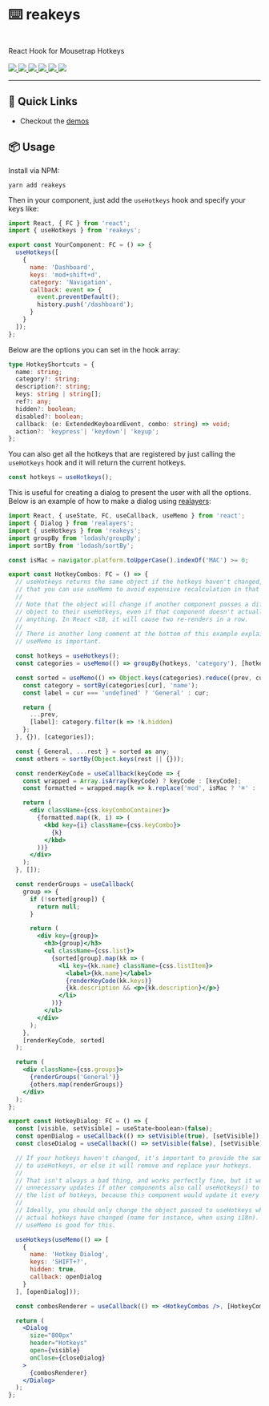 <p align="center">
  <h1>⌨️ reakeys</h1>
  <br />
  React Hook for Mousetrap Hotkeys
  <br /><br />
  <a href="https://github.com/reaviz/reakeys/workflows/build/">
    <img src="https://github.com/reaviz/reakeys/workflows/build/badge.svg?branch=master" />
  </a>
  <a href="https://npm.im/reakeys">
    <img src="https://img.shields.io/npm/v/reakeys.svg" />
  </a>
  <a href="https://npm.im/reakeys">
    <img src="https://badgen.net/npm/dw/reakeys" />
  </a>
  <a href="https://github.com/realayers/reakeys/blob/master/LICENSE">
    <img src="https://badgen.now.sh/badge/license/apache2" />
  </a>
  <a href="https://bundlephobia.com/result?p=reakeys">
    <img src="https://badgen.net/bundlephobia/minzip/reakeys">
  </a>
  <a href="https://discord.gg/tt8wGExq35">
    <img src="https://img.shields.io/discord/773948315037073409?label=discord">
  </a>
</p>

---

## 🚀 Quick Links

- Checkout the [demos](https://chromatic.com/library?appId=5f6c9043bb0f530022c5df01&branch=master)

## 📦 Usage

Install via NPM:

```
yarn add reakeys
```

Then in your component, just add the `useHotkeys` hook
and specify your keys like:

```js
import React, { FC } from 'react';
import { useHotkeys } from 'reakeys';

export const YourComponent: FC = () => {
  useHotkeys([
    {
      name: 'Dashboard',
      keys: 'mod+shift+d',
      category: 'Navigation',
      callback: event => {
        event.preventDefault();
        history.push('/dashboard');
      }
    }
  ]);
};
```

Below are the options you can set in the hook array:

```ts
type HotkeyShortcuts = {
  name: string;
  category?: string;
  description?: string;
  keys: string | string[];
  ref?: any;
  hidden?: boolean;
  disabled?: boolean;
  callback: (e: ExtendedKeyboardEvent, combo: string) => void;
  action?: 'keypress'| 'keydown'| 'keyup';
};
```

You can also get all the hotkeys that are registered by just
calling the `useHotkeys` hook and it will return the current
hotkeys.

```ts
const hotkeys = useHotkeys();
```

This is useful for creating a dialog to present the user
with all the options. Below is an example of how to make
a dialog using [realayers](https://github.com/reaviz/realayers):

```jsx
import React, { useState, FC, useCallback, useMemo } from 'react';
import { Dialog } from 'realayers';
import { useHotkeys } from 'reakeys';
import groupBy from 'lodash/groupBy';
import sortBy from 'lodash/sortBy';

const isMac = navigator.platform.toUpperCase().indexOf('MAC') >= 0;

export const HotkeyCombos: FC = () => {
  // useHotkeys returns the same object if the hotkeys haven't changed, meaning
  // that you can use useMemo to avoid expensive recalculation in that case.
  //
  // Note that the object will change if another component passes a different
  // object to their useHotkeys, even if that component doesn't actually change
  // anything. In React <18, it will cause two re-renders in a row.
  //
  // There is another long comment at the bottom of this example explaining why
  // useMemo is important.

  const hotkeys = useHotkeys();
  const categories = useMemo(() => groupBy(hotkeys, 'category'), [hotkeys]);

  const sorted = useMemo(() => Object.keys(categories).reduce((prev, cur) => {
    const category = sortBy(categories[cur], 'name');
    const label = cur === 'undefined' ? 'General' : cur;

    return {
      ...prev,
      [label]: category.filter(k => !k.hidden)
    };
  }, {}), [categories]);

  const { General, ...rest } = sorted as any;
  const others = sortBy(Object.keys(rest || {}));

  const renderKeyCode = useCallback(keyCode => {
    const wrapped = Array.isArray(keyCode) ? keyCode : [keyCode];
    const formatted = wrapped.map(k => k.replace('mod', isMac ? '⌘' : 'CTRL'));

    return (
      <div className={css.keyComboContainer}>
        {formatted.map((k, i) => (
          <kbd key={i} className={css.keyCombo}>
            {k}
          </kbd>
        ))}
      </div>
    );
  }, []);

  const renderGroups = useCallback(
    group => {
      if (!sorted[group]) {
        return null;
      }

      return (
        <div key={group}>
          <h3>{group}</h3>
          <ul className={css.list}>
            {sorted[group].map(kk => (
              <li key={kk.name} className={css.listItem}>
                <label>{kk.name}</label>
                {renderKeyCode(kk.keys)}
                {kk.description && <p>{kk.description}</p>}
              </li>
            ))}
          </ul>
        </div>
      );
    },
    [renderKeyCode, sorted]
  );

  return (
    <div className={css.groups}>
      {renderGroups('General')}
      {others.map(renderGroups)}
    </div>
  );
};

export const HotkeyDialog: FC = () => {
  const [visible, setVisible] = useState<boolean>(false);
  const openDialog = useCallback(() => setVisible(true), [setVisible]);
  const closeDialog = useCallback(() => setVisible(false), [setVisible]);

  // If your hotkeys haven't changed, it's important to provide the same object
  // to useHotkeys, or else it will remove and replace your hotkeys.
  //
  // That isn't always a bad thing, and works perfectly fine, but it would cause
  // unnecessary updates if other components also call useHotkeys() to retrieve
  // the list of hotkeys, because this component would update it every render.
  //
  // Ideally, you should only change the object passed to useHotkeys when the
  // actual hotkeys have changed (name for instance, when using i18n).
  // useMemo is good for this.

  useHotkeys(useMemo(() => [
    {
      name: 'Hotkey Dialog',
      keys: 'SHIFT+?',
      hidden: true,
      callback: openDialog
    }
  ], [openDialog]));

  const combosRenderer = useCallback(() => <HotkeyCombos />, [HotkeyCombos]);

  return (
    <Dialog
      size="800px"
      header="Hotkeys"
      open={visible}
      onClose={closeDialog}
    >
      {combosRenderer}
    </Dialog>
  );
};
```
